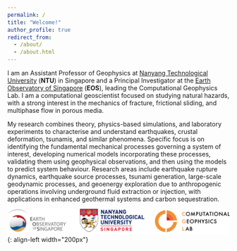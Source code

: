 ```yaml
---
permalink: /
title: "Welcome!"
author_profile: true
redirect_from: 
  - /about/
  - /about.html
---
```


I am an Assistant Professor of Geophysics at <a href="https://www.ntu.edu.sg" target="_blank">Nanyang Technological University</a> (**NTU**) in Singapore and a Principal Investigator at the <a href="https://earthobservatory.sg" target="_blank">Earth Observatory of Singapore</a> (**EOS**), leading the Computational Geophysics Lab. I am a computational geoscientist focused on studying natural hazards, with a strong interest in the mechanics of fracture, frictional sliding, and multiphase flow in porous media.

My research combines theory, physics-based simulations, and laboratory experiments to characterise and understand earthquakes, crustal deformation, tsunamis, and similar phenomena. Specific focus is on identifying the fundamental mechanical processes governing a system of interest, developing numerical models incorporating these processes, validating them using geophysical observations, and then using the models to predict system behaviour. Research areas include earthquake rupture dynamics, earthquake source processes, tsunami generation, large-scale geodynamic processes, and geoenergy exploration due to anthropogenic operations involving underground fluid extraction or injection, with applications in enhanced geothermal systems and carbon sequestration.

![](/images/3logos.png){: align-left width="200px"}



